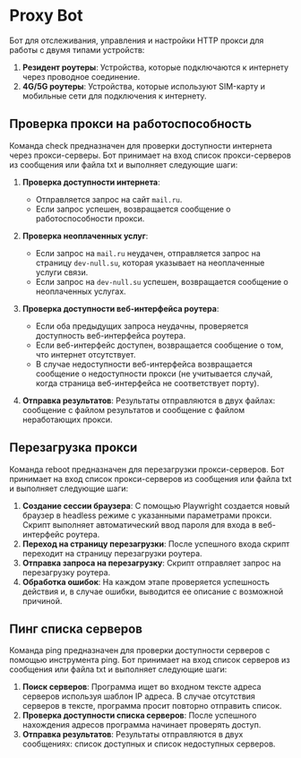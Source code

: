 # Proxy Bot

Бот для отслеживания, управления и настройки HTTP прокси для работы с двумя типами устройств:

1. **Резидент роутеры**: Устройства, которые подключаются к интернету через проводное соединение.
2. **4G/5G роутеры**: Устройства, которые используют SIM-карту и мобильные сети для подключения к интернету.

## Проверка прокси на работоспособность

Команда check предназначен для проверки доступности интернета через прокси-серверы. Бот принимает на вход список прокси-серверов из сообщения или файла txt и выполняет следующие шаги:

1. **Проверка доступности интернета**:
   - Отправляется запрос на сайт `mail.ru`.
   - Если запрос успешен, возвращается сообщение о работоспособности прокси.
   
2. **Проверка неоплаченных услуг**:
   - Если запрос на `mail.ru` неудачен, отправляется запрос на страницу `dev-null.su`, которая указывает на неоплаченные услуги связи.
   - Если запрос на `dev-null.su` успешен, возвращается сообщение о неоплаченных услугах.

3. **Проверка доступности веб-интерфейса роутера**:
   - Если оба предыдущих запроса неудачны, проверяется доступность веб-интерфейса роутера.
   - Если веб-интерфейс доступен, возвращается сообщение о том, что интернет отсутствует.
   - В случае недоступности веб-интерфейса возвращается сообщение о недоступности прокси (не учитывается случай, когда страница веб-интерфейса не соответствует порту).
  
4. **Отправка результатов**: Результаты отправляются в двух файлах: сообщение с файлом результатов и сообщение с файлом неработающих прокси.

## Перезагрузка прокси

Команда reboot предназначен для перезагрузки прокси-серверов. Бот принимает на вход список прокси-серверов из сообщения или файла txt и выполняет следующие шаги:

1. **Создание сессии браузера**: С помощью Playwright создается новый браузер в headless режиме с указанными параметрами прокси. Скрипт выполняет автоматический ввод пароля для входа в веб-интерфейс роутера.
2. **Переход на страницу перезагрузки**: После успешного входа скрипт переходит на страницу перезагрузки роутера.
3. **Отправка запроса на перезагрузку**: Скрипт отправляет запрос на перезагрузку роутера.
4. **Обработка ошибок**: На каждом этапе проверяется успешность действия и, в случае ошибки, выводится ее описание с возможной причиной.

## Пинг списка серверов

Команда ping предназначен для проверки доступности серверов с помощью инструмента ping. Бот принимает на вход список серверов из сообщения или файла txt и выполняет следующие шаги:

1. **Поиск серверов**: Программа ищет во входном тексте адреса серверов используя шаблон IP адреса. В случае отсутствия серверов в тексте, программа просит повторно отправить список.
2. **Проверка доступности списка серверов**: После успешного нахождения адресов программа начинает проверять доступ.
3. **Отправка результатов**: Результаты отправляются в двух сообщениях: список доступных и список недоступных серверов.
